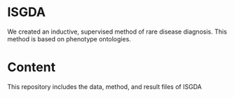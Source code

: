 # ISGDA
We created an inductive, supervised method of rare disease diagnosis. This method is based on phenotype ontologies.
# Content
This repository includes the data, method, and result files of ISGDA
